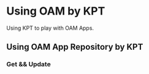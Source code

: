 # Using OAM by KPT

Using KPT to play with OAM Apps.

## Using OAM App Repository by KPT

### Get && Update





